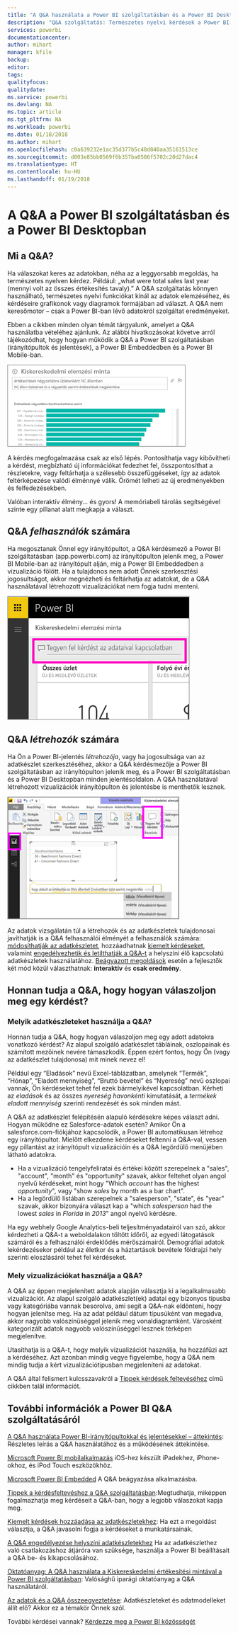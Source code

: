 ```yaml
---
title: "A Q&A használata a Power BI szolgáltatásban és a Power BI Desktopban – áttekintés"
description: "Q&A szolgáltatás: Természetes nyelvi kérdések a Power BI-ban – Dokumentáció"
services: powerbi
documentationcenter: 
author: mihart
manager: kfile
backup: 
editor: 
tags: 
qualityfocus: 
qualitydate: 
ms.service: powerbi
ms.devlang: NA
ms.topic: article
ms.tgt_pltfrm: NA
ms.workload: powerbi
ms.date: 01/18/2018
ms.author: mihart
ms.openlocfilehash: c0a639232e1ac35d377b5c48d840aa35161513ce
ms.sourcegitcommit: d803e85bb0569f6b357ba0586f5702c20d27dac4
ms.translationtype: HT
ms.contentlocale: hu-HU
ms.lasthandoff: 01/19/2018
---
```

# <a name="qa-in-power-bi-service-and-power-bi-desktop"></a>A Q&A a Power BI szolgáltatásban és a Power BI Desktopban
## <a name="what-is-qa"></a>Mi a Q&A?
Ha válaszokat keres az adatokban, néha az a leggyorsabb megoldás, ha természetes nyelven kérdez. Például: „what were total sales last year (mennyi volt az összes értékesítés tavaly).”  A Q&A szolgáltatás könnyen használható, természetes nyelvi funkciókat kínál az adatok elemzéséhez, és kérdéseire grafikonok vagy diagramok formájában ad választ. A Q&A nem keresőmotor – csak a Power BI-ban lévő adatokról szolgáltat eredményeket.

Ebben a cikkben minden olyan témát tárgyalunk, amelyet a Q&A használatba vételéhez ajánlunk. Az alábbi hivatkozásokat követve arról tájékozódhat, hogy hogyan működik a Q&A a Power BI szolgáltatásban (irányítópultok és jelentések), a Power BI Embeddedben és a Power BI Mobile-ban.  

![](media/power-bi-q-and-a/pbi_qa_boxsalessqft.png)

A kérdés megfogalmazása csak az első lépés.  Pontosíthatja vagy kibővítheti a kérdést, megbízható új információkat fedezhet fel, összpontosíthat a részletekre, vagy feltárhatja a szélesebb összefüggéseket, így az adatok feltérképezése valódi élménnyé válik. Örömét lelheti az új eredményekben és felfedezésekben.

Valóban interaktív élmény... és gyors! A memóriabeli tárolás segítségével szinte egy pillanat alatt megkapja a választ.

##  <a name="qa-for-consumers"></a>Q&A *felhasználók* számára
Ha megosztanak Önnel egy irányítópultot, a Q&A kérdésmező a Power BI szolgáltatásban (app.powerbi.com) az irányítópulton jelenik meg, a Power BI Mobile-ban az irányítópult alján, míg a Power BI Embeddedben a vizualizáció fölött. Ha a tulajdonos nem adott Önnek szerkesztési jogosultságot, akkor megnézheti és feltárhatja az adatokat, de a Q&A használatával létrehozott vizualizációkat nem fogja tudni menteni.

![](media/power-bi-q-and-a/powerbi-qna.png)

## <a name="qa-for-creators"></a>Q&A *létrehozók* számára
Ha Ön a Power BI-jelentés *létrehozója*, vagy ha jogosultsága van az adatkészlet szerkesztéséhez, akkor a Q&A kérdésmezője a Power BI szolgáltatásban az irányítópulton jelenik meg, és a Power BI szolgáltatásban és a Power BI Desktopban minden jelentésoldalon. A Q&A használatával létrehozott vizualizációk irányítópulton és jelentésbe is menthetők lesznek.

![](media/power-bi-q-and-a/power-bi-desktop.png)

Az adatok vizsgálatán túl a létrehozók és az adatkészletek tulajdonosai javíthatják is a Q&A felhasználói élményét a felhasználók számára: [módosíthatják az adatkészletet](service-prepare-data-for-q-and-a.md), hozzáadhatnak [kiemelt kérdéseket](service-q-and-a-create-featured-questions.md), valamint [engedélyezhetik és letilthatják a Q&A-t](service-q-and-a-direct-query.md) a helyszíni élő kapcsolatú adatkészletek használatához. [Beágyazott megoldások](developer/qanda.md) esetén a fejlesztők két mód közül választhatnak: **interaktív** és **csak eredmény**.

## <a name="how-does-qa-know-how-to-answer-questions"></a>Honnan tudja a Q&A, hogy hogyan válaszoljon meg egy kérdést?
### <a name="which-datasets-does-qa-use"></a>Melyik adatkészleteket használja a Q&A?
Honnan tudja a Q&A, hogy hogyan válaszoljon meg egy adott adatokra vonatkozó kérdést? Az alapul szolgáló adatkészlet tábláinak, oszlopainak és számított mezőinek nevére támaszkodik. Éppen ezért fontos, hogy Ön (vagy az adatkészlet tulajdonosa) mit minek nevez el!

Például egy “Eladások” nevű Excel-táblázatban, amelynek “Termék”, “Hónap”, “Eladott mennyiség”, “Bruttó bevétel” és “Nyereség” nevű oszlopai vannak, Ön kérdéseket tehet fel ezek bármelyikével kapcsolatban.  Kérheti az *eladások* és az összes *nyereség* *havonkénti* kimutatását, a *termékek* *eladott mennyiség* szerinti rendezését és sok minden mást.

A Q&A az adatkészlet felépítésén alapuló kérdésekre képes választ adni. Hogyan működne ez Salesforce-adatok esetén? Amikor Ön a salesforce.com-fiókjához kapcsolódik, a Power BI automatikusan létrehoz egy irányítópultot.  Mielőtt elkezdene kérdéseket feltenni a Q&A-val, vessen egy pillantást az irányítópult vizualizációin és a Q&A legördülő menüjében látható adatokra.

* Ha a vizualizáció tengelyfeliratai és értékei között szerepelnek a "sales", "account", "month" és "opportunity" szavak, akkor feltehet olyan angol nyelvű kérdéseket, mint hogy "Which *account* has the highest *opportunity*", vagy "show *sales* by month as a bar chart".
* Ha a legördülő listában szerepelnek a "salesperson", "state", és "year" szavak, akkor bizonyára választ kap a "which *salesperson* had the lowest *sales* in *Florida* in *2013*" angol nyelvű kérdésre.

Ha egy webhely Google Analytics-beli teljesítményadatairól van szó, akkor kérdezheti a Q&A-t a weboldalakon töltött időről, az egyedi látogatások számáról és a felhasználói érdeklődés mérőszámairól. Demográfiai adatok lekérdezésekor például az életkor és a háztartások bevétele földrajzi hely szerinti eloszlásáról tehet fel kérdéseket.

### <a name="which-visualization-does-qa-use"></a>Mely vizualizációkat használja a Q&A?
A Q&A az éppen megjelenített adatok alapján választja ki a legalkalmasabb vizualizációt. Az alapul szolgáló adatkészlet(ek) adatai egy bizonyos típusba vagy kategóriába vannak besorolva, ami segít a Q&A-nak eldönteni, hogy hogyan jelenítse meg. Ha az adat például dátum típusúként van megadva, akkor nagyobb valószínűséggel jelenik meg vonaldiagramként. Városként kategorizált adatok nagyobb valószínűséggel lesznek térképen megjelenítve.

Utasíthatja is a Q&A-t, hogy melyik vizualizációt használja, ha hozzáfűzi azt a kérdéséhez. Azt azonban mindig vegye figyelembe, hogy a Q&A nem mindig tudja a kért vizualizációtípusban megjeleníteni az adatokat.

A Q&A által felismert kulcsszavakról a [Tippek kérdések feltevéséhez](service-q-and-a-tips.md) című cikkben talál információt.


## <a name="for-more-details-about-power-bi-qa"></a>További információk a Power BI Q&A szolgáltatásáról
[A Q&A használata Power BI-irányítópultokkal és jelentésekkel – áttekintés](power-bi-tutorial-q-and-a.md): Részletes leírás a Q&A használatához és a működésének áttekintése.

[Microsoft Power BI mobilalkalmazás](mobile-apps-ios-qna.md) iOS-hez készült iPadekhez, iPhone-okhoz, és iPod Touch eszközökhöz.

[Microsoft Power BI Embedded](developer/qanda.md) A Q&A beágyazása alkalmazásba.

[Tippek a kérdésfeltevéshez a Q&A szolgáltatásban](service-q-and-a-tips.md):Megtudhatja, miképpen fogalmazhatja meg kérdéseit a Q&A-ban, hogy a legjobb válaszokat kapja meg.

[Kiemelt kérdések hozzáadása az adatkészletekhez](service-q-and-a-create-featured-questions.md): Ha ezt a megoldást választja, a Q&A javasolni fogja a kérdéseket a munkatársainak.

[A Q&A engedélyezése helyszíni adatkészletekhez](service-q-and-a-direct-query.md) Ha az adatkészlethez való csatlakozáshoz átjáróra van szüksége, használja a Power BI beállításait a Q&A be- és kikapcsolásához.

[Oktatóanyag: A Q&A használata a Kiskereskedelmi értékesítési mintával a Power BI szolgáltatásban](power-bi-visualization-introduction-to-q-and-a.md): Valósághű iparági oktatóanyag a Q&A használatáról.

[Az adatok és a Q&A összeegyeztetése](service-prepare-data-for-q-and-a.md): Adatkészleteket és adatmodelleket állít elő?  Akkor ez a témakör Önnek szól.

További kérdései vannak? [Kérdezze meg a Power BI közösségét](http://community.powerbi.com/)
